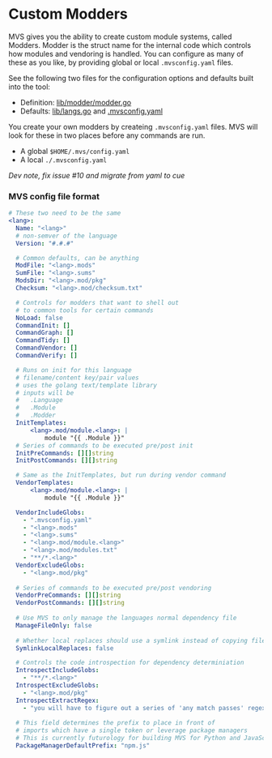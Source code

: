 # Custom Modders

MVS gives you the ability to create
custom module systems, called Modders.
Modder is the struct name for the
internal code which controls how
modules and vendoring is handled.
You can configure as many of these as you like,
by providing global or local `.mvsconfig.yaml` files.

See the following two files for the configuration options
and defaults built into the tool:

- Definition: [lib/modder/modder.go](../lib/modder/modder.go)
- Defaults: [lib/langs.go](../lib/langs.go) and [.mvsconfig.yaml](../.mvsconfig.yaml)

You create your own modders by createing `.mvsconfig.yaml` files.
MVS will look for these in two places before any commands are run.

- A global `$HOME/.mvs/config.yaml`
- A local `./.mvsconfig.yaml`

_Dev note, fix issue #10 and migrate from yaml to cue_

### MVS config file format


```yaml
# These two need to be the same
<lang>:
  Name: "<lang>"
  # non-semver of the language
  Version: "#.#.#"

  # Common defaults, can be anything
  ModFile: "<lang>.mods"
  SumFile: "<lang>.sums"
  ModsDir: "<lang>.mod/pkg"
  Checksum: "<lang>.mod/checksum.txt"

  # Controls for modders that want to shell out
  # to common tools for certain commands
  NoLoad: false
  CommandInit: []
  CommandGraph: []
  CommandTidy: []
  CommandVendor: []
  CommandVerify: []

  # Runs on init for this language
  # filename/content key/pair values
  # uses the golang text/template library
  # inputs will be
  #   .Language
  #   .Module
  #   .Modder
  InitTemplates:
      <lang>.mod/module.<lang>: |
          module "{{ .Module }}"
  # Series of commands to be executed pre/post init
  InitPreCommands: [][]string
  InitPostCommands: [][]string

  # Same as the InitTemplates, but run during vendor command
  VendorTemplates:
      <lang>.mod/module.<lang>: |
          module "{{ .Module }}"

  VendorIncludeGlobs:
    - ".mvsconfig.yaml"
    - "<lang>.mods"
    - "<lang>.sums"
    - "<lang>.mod/module.<lang>"
    - "<lang>.mod/modules.txt"
    - "**/*.<lang>"
  VendorExcludeGlobs:
    - "<lang>.mod/pkg"
    
  # Series of commands to be executed pre/post vendoring
  VendorPreCommands: [][]string
  VendorPostCommands: [][]string
  
  # Use MVS to only manage the languages normal dependency file
  ManageFileOnly: false
  
  # Whether local replaces should use a symlink instead of copying files
  SymlinkLocalReplaces: false

  # Controls the code introspection for dependency determiniation
  IntrospectIncludeGlobs:
    - "**/*.<lang>"
  IntrospectExcludeGlobs:
    - "<lang>.mod/pkg"
  IntrospectExtractRegex:
    - "you will have to figure out a series of 'any match passes' regexps to pull out dependencies"
    
  # This field determines the prefix to place in front of
  # imports which have a single token or leverage package managers
  # This is currently futurology for building MVS for Python and JavaScript
  PackageManagerDefaultPrefix: "npm.js"
```


